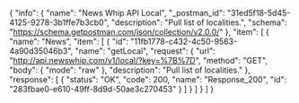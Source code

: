 {
  "info": {
    "name": "News Whip API Local",
    "_postman_id": "31ed5f18-5d45-4125-9278-3b1ffe7b3cb0",
    "description": "Pull list of localities.",
    "schema": "https://schema.getpostman.com/json/collection/v2.0.0/"
  },
  "item": [
    {
      "name": "News",
      "item": [
        {
          "id": "11fb1778-c432-4c50-9563-4a90d35046b3",
          "name": "getLocal",
          "request": {
            "url": "http://api.newswhip.com/v1/local/?key=%7B%7D",
            "method": "GET",
            "body": {
              "mode": "raw"
            },
            "description": "Pull list of localities."
          },
          "response": [
            {
              "status": "OK",
              "code": 200,
              "name": "Response_200",
              "id": "283fbae0-e610-49ff-8d9d-50ae3c270453"
            }
          ]
        }
      ]
    }
  ]
}